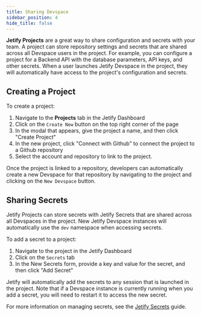 ```yaml
---
title: Sharing Devspace
sidebar_position: 4
hide_title: false
---
```


**Jetify Projects** are a great way to share configuration and secrets with your team. A project can store repository settings and secrets that are shared across all Devspace users in the project. For example, you can configure a project for a Backend API with the database parameters, API keys, and other secrets. When a user launches Jetify Devspace in the project, they will automatically have access to the project's configuration and secrets.

## Creating a Project

To create a project:

1. Navigate to the **Projects** tab in the Jetify Dashboard
2. Click on the `Create New` button on the top right corner of the page
3. In the modal that appears, give the project a name, and then click "Create Project"
4. In the new project, click "Connect with Github" to connect the project to a Github repository
5. Select the account and repository to link to the project.

Once the project is linked to a repository, developers can automatically create a new Devspace for that repository by navigating to the project and clicking on the `New Devspace` button.

## Sharing Secrets 

Jetify Projects can store secrets with Jetify Secrets that are shared across all Devspaces in the project. New Jetify Devspace instances will automatically use the `dev` namespace when accessing secrets.

To add a secret to a project:

1. Navigate to the project in the Jetify Dashboard
2. Click on the `Secrets` tab
3. In the New Secrets form, provide a key and value for the secret, and then click "Add Secret"

Jetify will automatically add the secrets to any session that is launched in the project. Note that if a Devspace instance is currently running when you add a secret, you will need to restart it to access the new secret.

For more information on managing secrets, see the [Jetify Secrets](../../secrets) guide.
